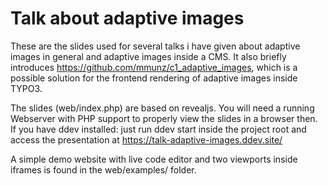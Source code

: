 # Talk about adaptive images

These are the slides used for several talks i have given about adaptive images in general and adaptive images inside a
CMS. It also briefly introduces https://github.com/mmunz/c1_adaptive_images, which is a possible solution for the
frontend rendering of adaptive images inside TYPO3.

The slides (web/index.php) are based on revealjs. You will need a running Webserver with PHP support to properly
view the slides in a browser then. If you have ddev installed: just run ddev start inside the project root and access
the presentation at https://talk-adaptive-images.ddev.site/

A simple demo website with live code editor and two viewports inside iframes is found in the web/examples/ folder.
